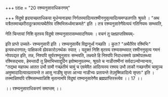 +++
title = "20 रश्म्यनुसाराधिकरणम्"

+++
विदुषो हृदयाच्छताधिकया मूर्धन्यनाड्या निर्गतस्यादित्यरश्मीननुसृत्यादित्यमण्डलगतिः श्रूयते । "अथ यत्रैतस्माच्छरीरादुत्क्रामत्यथैतैरेव रश्मिभिरूर्ध्वमाक्रमते" इति । तत्र रश्म्यनुसारेणैवेत्ययं गतिनियमः सम्भवति,

नेति चिन्तायां निशि मृतस्य विदुषो रश्म्यनुसारासम्भवादनियमः । वचनं तु पक्षप्राप्तविषयम्-

इति प्राप्ते उच्यते- रश्म्यनुसारी इति । रश्म्यनुसार्येव विद्वानूर्ध्वं गच्छति । कुतः? "अथैतैरेव रश्मिभिः" इत्यवधारणात्; पाक्षिकत्वे ह्येवकारोऽनर्थकः स्यात् । यदुक्तं निशि मृतस्य रश्म्यसम्भवात् रश्मीननुसृत्य गमनं नोपपद्यत इति, तन्न, निश्यपि सूर्यरश्म्युनुसारः सम्भवति, लक्ष्यते हि निश्यपि निदाधसमये ऊष्मोपलब्ध्या रश्मिसद्भावः, हेमन्तादौ तु हिमाभिभवाद्दुर्दिन इवोष्मानुपलम्भः, श्रूयते च नाडीरश्मीनां सर्वदाऽन्योन्यान्वयः, "तद्यथा महापथ आतत उभौ ग्रामौ गच्छतीमं चामुं च एवमेवैत आदित्यस्य रश्मय उभौ लाकौ गच्छन्तीमं चामुञ्च अमुष्मादादित्यात्प्रतायन्ते त आसु नाडीषु सृप्ता आभ्या नाडीभ्यः प्रतायन्ते तेऽमुष्मिन्नादित्ये सृप्ताः" इति । तस्मान्निश्यपि रश्मिसम्भवान्निशि मृतानामपि विदुषां रश्म्यनुसारेणैव ब्रह्मप्राप्तिरस्त्येव ।। 17 ।।

।। रश्म्यनुसाराधिकरणं समाप्तम् ।।